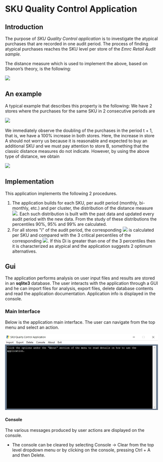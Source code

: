 # SKU Quality Control Application

## Introduction

The purpose of _SKU Quality Control application_ is to investigate the atypical purchases that are
recorded in one audit period.
The process of finding atypical purchases reaches the SKU level per store
of the _Emrc Retail Audit sample._

The distance measure which is used to implement the above, based on Shanon’s theory, is the
following:

<img src="https://latex.codecogs.com/gif.latex?%5Ctext%7B%20%7DD%28P_%7Bt&plus;1%7D%2CP_t%29%3DP_%7Bt&plus;1%7D%5Ccdot%5Cln%28P_%7Bt&plus;1%7D/P_t%29&plus;P_t-P_%7Bt&plus;1%7D%5Ctext%7B%20%7D" />

## An example

A typical example that describes this property is the following:
We have 2 stores where the purchases for the same SKU in 2 consecutive periods are

<img src="https://latex.codecogs.com/gif.latex?%5Ctext%7Bstore%20A%3A%20%7DP_t%3D1%2C%20P_%7Bt&plus;1%7D%3D2%5Ctext%7B%2C%20and%20store%20B%3A%20%7DP_t%3D5%2C%20P_%7Bt&plus;1%7D%3D10." />

We immediately observe the doubling of the purchases in the period t + 1, that is, we have a 100%
increase in both stores. Here, the increase in store A should not worry us because it is reasonable and
expected to buy an additional SKU and we must pay attention to store B, something that the classic
distance measures do not indicate.
However, by using the above type of distance, we obtain

<img src="https://latex.codecogs.com/gif.latex?D%28P_%7Bt&plus;1%7D%2CP_t%29%3D0.386%5Ctext%7B%20for%20the%20store%20A%20and%20%7DD%28P_%7Bt&plus;1%7D%2CP_t%29%3D1.931%5Ctext%7B%20for%20the%20store%20B%2C%7D" />

## Implementation

This application implements the following 2 procedures.

1. The application builds for each SKU, per audit period (monthly, bi-monthly, etc.) and per cluster,
   the distribution of the distance measure <img src="https://latex.codecogs.com/gif.latex?D%28P_%7Bt&plus;1%7D%2C%20P_t%29" />. Each such distribution is built with the past
   data and updated every audit period with the new data. From the study of these distributions the
   percentiles 90%, 95% and 99% are calculated.
2. For all stores "i" of the audit period, the corresponding <img src="https://latex.codecogs.com/gif.latex?D_i%28P_%7Bt&plus;1%7D%2C%20P_t%29" /> is calculated per SKU and
   compared with the 3 critical percentiles of the corresponding <img src="https://latex.codecogs.com/gif.latex?D%28P_%7Bt&plus;1%7D%2C%20P_t%29" />.
   If this Di is greater
   than one of the 3 percentiles then it is characterized as atypical and the application suggests 2
   optimum alternatives.

## Gui

The application performs analysis on user input files and results are stored in an **sqlite3** database. The user interacts with the application through a GUI and he can import files for analysis, export files, delete database contents and read the application documentation. Application info is displayed in the console.

### Main Interface

Below is the application main interface. The user can navigate from the top menu and select an
action.

![](resources/01_main_interface.jpg)

#### Console

The various messages produced by user actions are displayed on the console.

- The console can be cleared by selecting Console → Clear from the top level dropdown menu or by clicking on the console, pressing Ctrl + A and then Delete.
